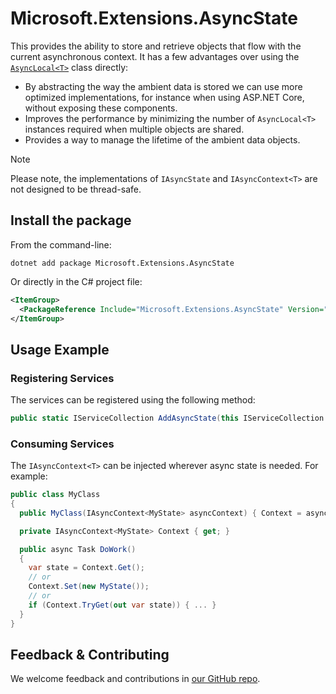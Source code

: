 # Microsoft.Extensions.AsyncState

This provides the ability to store and retrieve objects that flow with the current asynchronous context.
It has a few advantages over using the [`AsyncLocal<T>`](https://learn.microsoft.com/dotnet/api/system.threading.asynclocal-1) class directly:
- By abstracting the way the ambient data is stored we can use more optimized implementations, for instance when using ASP.NET Core, without exposing these components.
- Improves the performance by minimizing the number of `AsyncLocal<T>` instances required when multiple objects are shared.
- Provides a way to manage the lifetime of the ambient data objects.

> [!NOTE]
> Please note, the implementations of `IAsyncState` and `IAsyncContext<T>` are not designed to be thread-safe.

## Install the package

From the command-line:

```console
dotnet add package Microsoft.Extensions.AsyncState
```

Or directly in the C# project file:

```xml
<ItemGroup>
  <PackageReference Include="Microsoft.Extensions.AsyncState" Version="[CURRENTVERSION]" />
</ItemGroup>
```

## Usage Example

### Registering Services

The services can be registered using the following method:

```csharp
public static IServiceCollection AddAsyncState(this IServiceCollection services)
```

### Consuming Services

The `IAsyncContext<T>` can be injected wherever async state is needed. For example:

```csharp
public class MyClass
{
  public MyClass(IAsyncContext<MyState> asyncContext) { Context = asyncContext }

  private IAsyncContext<MyState> Context { get; }

  public async Task DoWork()
  {
    var state = Context.Get();
    // or
    Context.Set(new MyState());
    // or
    if (Context.TryGet(out var state)) { ... }
  }
}
```

## Feedback & Contributing

We welcome feedback and contributions in [our GitHub repo](https://github.com/dotnet/extensions).
